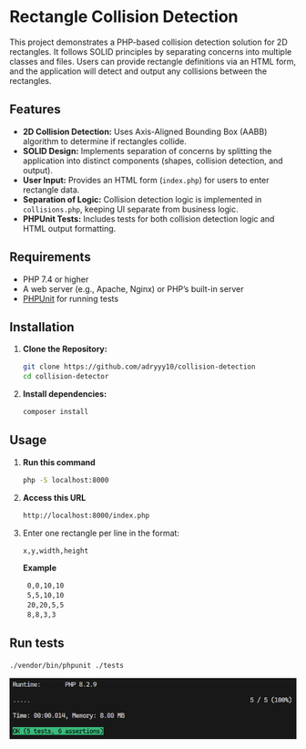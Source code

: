 # Rectangle Collision Detection

This project demonstrates a PHP-based collision detection solution for 2D rectangles. It follows SOLID principles by separating concerns into multiple classes and files. Users can provide rectangle definitions via an HTML form, and the application will detect and output any collisions between the rectangles.

## Features

- **2D Collision Detection:** Uses Axis-Aligned Bounding Box (AABB) algorithm to determine if rectangles collide.
- **SOLID Design:** Implements separation of concerns by splitting the application into distinct components (shapes, collision detection, and output).
- **User Input:** Provides an HTML form (`index.php`) for users to enter rectangle data.
- **Separation of Logic:** Collision detection logic is implemented in `collisions.php`, keeping UI separate from business logic.
- **PHPUnit Tests:** Includes tests for both collision detection logic and HTML output formatting.

## Requirements

- PHP 7.4 or higher
- A web server (e.g., Apache, Nginx) or PHP’s built-in server
- [PHPUnit](https://phpunit.de/) for running tests

## Installation

1. **Clone the Repository:**

   ```bash
   git clone https://github.com/adryyy10/collision-detection
   cd collision-detector
   ```

2. **Install dependencies:**

   ```bash
   composer install
   ```

## Usage

1. **Run this command**
   ```bash
   php -S localhost:8000
   ```

2. **Access this URL**
   ```bash
   http://localhost:8000/index.php
   ```

3. Enter one rectangle per line in the format:
   ```bash
   x,y,width,height
   ```

   **Example**
   ```bash
    0,0,10,10
    5,5,10,10
    20,20,5,5
    8,8,3,3
    ```

## Run tests

```bash
./vendor/bin/phpunit ./tests
```

![passing tests](image.png)